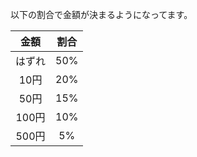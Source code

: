 以下の割合で金額が決まるようになってます。

| 金額   | 割合  |
| :---:  | :---: |
| はずれ | 50%   |
| 10円   | 20%   |
| 50円   | 15%   |
| 100円  | 10%   |
| 500円  |  5%   |
